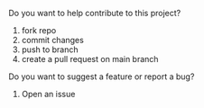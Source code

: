 Do you want to help contribute to this project?
1. fork repo
2. commit changes
3. push to branch
4. create a pull request on main branch

Do you want to suggest a feature or report a bug?
1. Open an issue